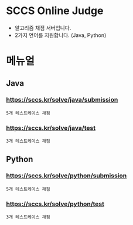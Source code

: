 # SCCS Online Judge  
- 알고리즘 채점 서버입니다.  
- 2가지 언어를 지원합니다. (Java, Python)  


# 메뉴얼  
## Java  
### https://sccs.kr/solve/java/submission  
    5개 테스트케이스 채점
### https://sccs.kr/solve/java/test  
    3개 테스트케이스 채점  
## Python  
### https://sccs.kr/solve/python/submission  
    5개 테스트케이스 채점
### https://sccs.kr/solve/python/test  
    3개 테스트케이스 채점  

    
